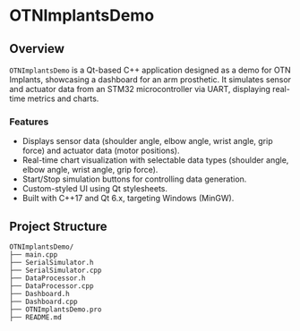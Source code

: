 
# OTNImplantsDemo

## Overview
`OTNImplantsDemo` is a Qt-based C++ application designed as a demo for OTN Implants, showcasing a dashboard for an arm prosthetic. It simulates sensor and actuator data from an STM32 microcontroller via UART, displaying real-time metrics and charts. 


### Features
- Displays sensor data (shoulder angle, elbow angle, wrist angle, grip force) and actuator data (motor positions).
- Real-time chart visualization with selectable data types (shoulder angle, elbow angle, wrist angle, grip force).
- Start/Stop simulation buttons for controlling data generation.
- Custom-styled UI using Qt stylesheets.
- Built with C++17 and Qt 6.x, targeting Windows (MinGW).

## Project Structure
	OTNImplantsDemo/
	├── main.cpp
	├── SerialSimulator.h
	├── SerialSimulator.cpp
	├── DataProcessor.h
	├── DataProcessor.cpp
	├── Dashboard.h
	├── Dashboard.cpp
	├── OTNImplantsDemo.pro
	├── README.md

